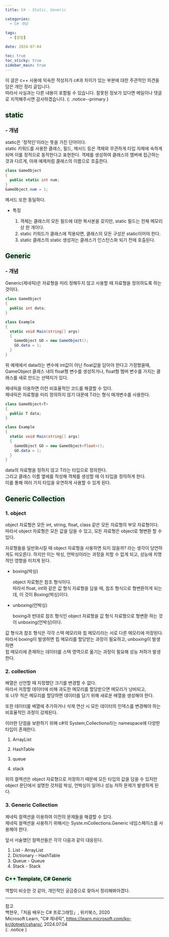 ```yaml
---
title: C# - Static, Generic

categories:
  - C# 개념
 
tags:
  - [문법]

date: 2024-07-04

toc: true
toc_sticky: true
sidebar_main: true
---
```


이 글은 c++ 사용에 익숙한 작성자가 c#과 차이가 있는 부분에 대한 주관적인 의견을 담은 개인 정리 글입니다. <br>
따라서 사실과는 다른 내용이 포함될 수 있습니다. 잘못된 정보가 있다면 메일이나 댓글로 지적해주시면 감사하겠습니다.
{: .notice--primary }

## <mark style = "background-color : #dcffe4"> static

### - 개념
static은 '정적인'이라는 뜻을 가진 단어이다. <br>
static 키워드를 사용한 클래스, 필드, 메서드 등은 객체와 무관하게 타입 자체에 속하게 되며 이를 정적으로 동작한다고 표현한다.
객체를 생성하여 클래스의 멤버에 접근하는 것과 다르게, 아래 예제처럼 클래스의 이름으로 호출한다.

```c#
class GameObject
{
  public static int num;
}
GameObject.num = 1;
```
메서드 또한 동일하다.

- 특징

  1. 객체는 클래스의 모든 필드에 대한 복사본을 갖지만, static 필드는 전체 메모리 상 한 개이다.
  2. static 키워드가 클래스에 적용되면, 클래스의 모든 구성은 static이어야 한다.
  3. static 클래스의 static 생성자는 클래스가 인스턴스화 되기 전에 호출된다. 


## <mark style = "background-color : #dcffe4"> Generic

### - 개념

Generic(제네릭)은 자료형을 미리 정해두지 않고 사용할 때 자료형을 정의하도록 하는 것이다.

```c#
class GameObject
{
  public int data;
}

class Example
{
  static void Main(string[] args)
  {
    GameObject GO = new GameObject();
    GO.data = 1;
  }
}
```
위 예제에서 data라는 변수에 int값이 아닌 float값을 담아야 한다고 가정했을때,<br>
GameObject 클래스 내의 float형 변수를 생성하거나, float형 멤버 변수를 가지는 클래스를 새로 만드는 선택지가 있다.<br>

제네릭을 이용하면 이런 비효율적인 코드를 해결할 수 있다. <br>
제네릭은 자료형을 미리 정의하지 않기 대문에 T라는 형식 매개변수를 사용한다.

```c#
class GameObject<T>
{
  public T data;
}

class Example
{
  static void Main(string[] args)
  {
    GameObject GO = new GameObject<float>();
    GO.data = 1;
  }
}
```

data의 자료형을 정하지 않고 T라는 타입으로 정의한다.<br>
그리고 클래스 이름 옆에<T>를 작성해 객체를 생성할 때 이 타입을 정의하게 한다. <br>
이를 통해 여러 가지 타입을 유연하게 사용할 수 있게 된다.

## <mark style = "background-color : #dcffe4"> Generic Collection

### 1. object

object 자료형은 모든 int, string, float, class 같은 모든 자료형의 부모 자료형이다. <br>
따라서 object 자료형은 모든 값을 담을 수 있고, 모든 자료형은 object로 형변환 할 수 있다.

자로형들을 일반화시킬 때 object 자료형을 사용하면 되지 않을까? 라는 생각이 당연하게도 떠오른다.
하지만 이는 박싱, 언박싱이라는 과정을 피할 수 없게 되고, 성능에 치명적인 영향을 미치게 된다.

- boxing(박싱)
  
  object 자료형은 참조 형식이다. <br>
  따라서 float, int와 같은 값 형식 자료형을 담을 때, 참조 형식으로 형변환하게 되는데, 이 것이 Boxing(박싱)이다.

- unboxing(언박싱)

  boxing과 반대로 참조 형식인 object 자료형을 값 형식 자료형으로 형변환 하는 것이 unboxing(언박싱)이다.

값 형식과 참조 형식은 각각 스택 메모리와 힙 메모리라는 서로 다른 메모리에 저장된다. <br>
따라서 boxing이 발생하면 힙 메모리를 할당받는 과정이 필요하고, unboxing이 발생하면 <br>힙 메모리에 존재하는 데이터를 스택 영역으로 옮기는 과정이 필요해 성능 저하가 발생한다.


### 2. collection

배열은 선언할 때 지정했던 크기를 변경할 수 없다. <br>
따라서 저장할 데이터에 비해 과도한 메모리를 할당받으면 메모리가 낭비되고, <br>
또 너무 적은 메모리를 할당하면 데이터를 담기 위해 새로운 배열을 생성해야 한다.

또한 데이터를 배열에 추가하거나 삭제 연산 시 모든 데이터의 인덱스를 변경해야 하는 비효율적인 과정이 강제된다.

이러한 단점을 보완하기 위해 c#의 System,Collections라는 namespace에 다양한 타입이 존재한다.

1. ArrayList

2. HashTable

3. queue

4. stack

위의 컬렉션은 object 자료형으로 저장하기 때문에 모든 타입의 값을 담을 수 있지만 <br>
object 문단에서 설명한 것처럼 박싱, 언박싱이 일어나 성능 저하 문제가 발생하게 된다.

### 3. Generic Collection

제네릭 컬렉션을 이용하여 이전의 문제들을 해결할 수 있다. <br>
제네릭 컬렉션을 사용하기 위해서는 Syste.mCollections.Generic 네임스페이스를 사용해야 한다.

앞서 서술했던 컬렉션들은 각각 다음과 같이 대응된다.

1. List<T> - ArrayList
2. Dictionary<T> - HashTable
3. Queue<T> - Queue
4. Stack<T> - Stack

### <mark style = "background-color : #dcffe4"> C++ Template, C# Generic

역할이 비슷한 것 같아, 개인적인 궁금증으로 찾아서 정리해봐야겠다.




---
참고 <br>
백현우,「처음 배우는 C# 프로그래밍」, 위키북스, 2020 <br>
Microsoft Learn, "C# 제네릭", https://learn.microsoft.com/ko-kr/dotnet/csharp/, 2024.07.04 <br>
{: .notice }

